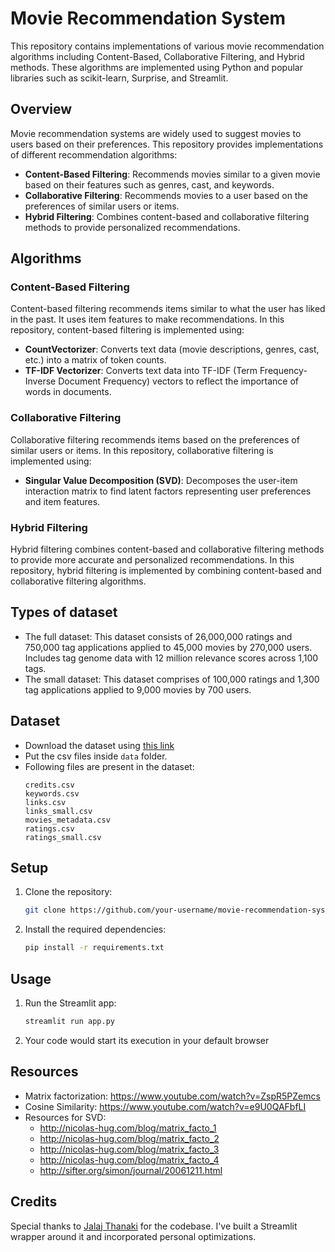 # Movie Recommendation System

This repository contains implementations of various movie recommendation algorithms including Content-Based, Collaborative Filtering, and Hybrid methods. These algorithms are implemented using Python and popular libraries such as scikit-learn, Surprise, and Streamlit.

## Overview

Movie recommendation systems are widely used to suggest movies to users based on their preferences. This repository provides implementations of different recommendation algorithms:

- **Content-Based Filtering**: Recommends movies similar to a given movie based on their features such as genres, cast, and keywords.
- **Collaborative Filtering**: Recommends movies to a user based on the preferences of similar users or items.
- **Hybrid Filtering**: Combines content-based and collaborative filtering methods to provide personalized recommendations.

## Algorithms

### Content-Based Filtering

Content-based filtering recommends items similar to what the user has liked in the past. It uses item features to make recommendations. In this repository, content-based filtering is implemented using:

- **CountVectorizer**: Converts text data (movie descriptions, genres, cast, etc.) into a matrix of token counts.
- **TF-IDF Vectorizer**: Converts text data into TF-IDF (Term Frequency-Inverse Document Frequency) vectors to reflect the importance of words in documents.

### Collaborative Filtering

Collaborative filtering recommends items based on the preferences of similar users or items. In this repository, collaborative filtering is implemented using:

- **Singular Value Decomposition (SVD)**: Decomposes the user-item interaction matrix to find latent factors representing user preferences and item features.

### Hybrid Filtering

Hybrid filtering combines content-based and collaborative filtering methods to provide more accurate and personalized recommendations. In this repository, hybrid filtering is implemented by combining content-based and collaborative filtering algorithms.

## Types of dataset

- The full dataset: This dataset consists of 26,000,000 ratings and 750,000 tag applications applied to 45,000 movies by 270,000 users. Includes tag genome data with 12 million relevance scores across 1,100 tags.
- The small dataset: This dataset comprises of 100,000 ratings and 1,300 tag applications applied to 9,000 movies by 700 users.

## Dataset
- Download the dataset using [this link](https://www.kaggle.com/datasets/rounakbanik/the-movies-dataset?resource=download)
- Put the csv files inside `data` folder.
- Following files are present in the dataset:
  ```
  credits.csv
  keywords.csv
  links.csv
  links_small.csv
  movies_metadata.csv
  ratings.csv
  ratings_small.csv
  ```

## Setup

1. Clone the repository:

   ```bash
   git clone https://github.com/your-username/movie-recommendation-system.git

2. Install the required dependencies:
   
   ```bash
   pip install -r requirements.txt

## Usage

1. Run the Streamlit app:

   ```bash
   streamlit run app.py

2. Your code would start its execution in your default browser

## Resources

- Matrix factorization: https://www.youtube.com/watch?v=ZspR5PZemcs
- Cosine Similarity: https://www.youtube.com/watch?v=e9U0QAFbfLI
- Resources for SVD:
  - http://nicolas-hug.com/blog/matrix_facto_1
  - http://nicolas-hug.com/blog/matrix_facto_2
  - http://nicolas-hug.com/blog/matrix_facto_3
  - http://nicolas-hug.com/blog/matrix_facto_4
  - http://sifter.org/simon/journal/20061211.html

## Credits

Special thanks to [Jalaj Thanaki](https://github.com/jalajthanaki) for the codebase. I've built a Streamlit wrapper around it and incorporated personal optimizations.
